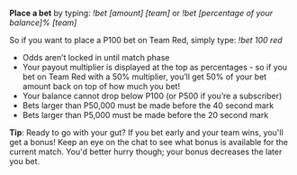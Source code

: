 **Place a bet** by typing: *!bet [amount] [team]* or *!bet [percentage of your balance]% [team]*

So if you want to place a P100 bet on Team Red, simply type: *!bet 100 red*

* Odds aren’t locked in until match phase
* Your payout multiplier is displayed at the top as percentages - so if you bet on Team Red with a 50% multiplier, you’ll get 50% of your bet amount back on top of how much you bet!
* Your balance cannot drop below P100 (or P500 if you’re a subscriber)
* Bets larger than P50,000 must be made before the 40 second mark
* Bets larger than P5,000 must be made before the 20 second mark

**Tip**: Ready to go with your gut?  If you bet early and your team wins, you'll get a bonus!  Keep an eye on the chat to see what bonus is available for the current match.  You'd better hurry though; your bonus decreases the later you bet.
